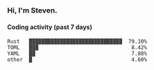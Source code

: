 ### Hi, I'm Steven.

#### Coding activity (past 7 days)
```
Rust   ▓▓▓▓▓▓▓▓▓▓▓▓▓▓▓▓▓▓▓▓▓▓▓▓▓▓▓▓▓▓  79.10%
TOML   ▓▓▓                              8.42%
YAML   ▓▓                               7.88%
other  ▓                                4.60%
```
